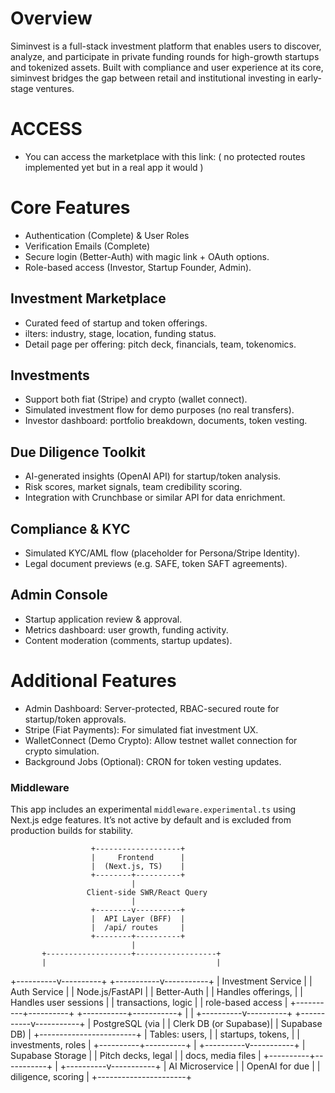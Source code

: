 # Overview
Siminvest is a full-stack investment platform that enables users to discover, analyze, and participate in private funding rounds for high-growth startups and tokenized assets. Built with compliance and user experience at its core, siminvest bridges the gap between retail and institutional investing in early-stage ventures.

 # ACCESS
 - You can access the marketplace with this link:  ( no protected routes implemented yet but in a real app it would )

# Core Features
- Authentication (Complete) & User Roles
- Verification Emails (Complete)
- Secure login (Better-Auth) with magic link + OAuth options.
- Role-based access (Investor, Startup Founder, Admin).

## Investment Marketplace
- Curated feed of startup and token offerings.
- ilters: industry, stage, location, funding status.
- Detail page per offering: pitch deck, financials, team, tokenomics.

## Investments
- Support both fiat (Stripe) and crypto (wallet connect).
- Simulated investment flow for demo purposes (no real transfers).
- Investor dashboard: portfolio breakdown, documents, token vesting.

## Due Diligence Toolkit
- AI-generated insights (OpenAI API) for startup/token analysis.
- Risk scores, market signals, team credibility scoring.
- Integration with Crunchbase or similar API for data enrichment.

## Compliance & KYC
- Simulated KYC/AML flow (placeholder for Persona/Stripe Identity).
- Legal document previews (e.g. SAFE, token SAFT agreements).

## Admin Console
- Startup application review & approval.
- Metrics dashboard: user growth, funding activity.
- Content moderation (comments, startup updates).

# Additional Features
- Admin Dashboard: Server-protected, RBAC-secured route for startup/token approvals.
- Stripe (Fiat Payments): For simulated fiat investment UX.
- WalletConnect (Demo Crypto): Allow testnet wallet connection for crypto simulation.
- Background Jobs (Optional): CRON for token vesting updates.

### Middleware

This app includes an experimental `middleware.experimental.ts` using Next.js edge features.
It’s not active by default and is excluded from production builds for stability.



                      +-------------------+
                      |     Frontend      |
                      |  (Next.js, TS)    |
                      +--------+----------+
                               |
                     Client-side SWR/React Query
                               |
                      +--------v----------+
                      |  API Layer (BFF)  |
                      |  /api/ routes     |
                      +--------+----------+
                               |
           +-------------------+------------------+
           |                                      |
+----------v----------+               +-----------v-----------+
| Investment Service  |               |   Auth Service        |
| Node.js/FastAPI     |               | Better-Auth           |
| Handles offerings,  |               | Handles user sessions |
| transactions, logic |               | role-based access     |
+----------+----------+               +-----------+-----------+
           |                                      |
+----------v----------+               +-----------v-----------+
| PostgreSQL (via     |               | Clerk DB (or Supabase)|
| Supabase DB)        |               +------------------------+
| Tables: users,      |
| startups, tokens,   |
| investments, roles  |
+----------+----------+
           |
+----------v-----------+
| Supabase Storage     |
| Pitch decks, legal   |
| docs, media files    |
+----------+-----------+
           |
+----------v-----------+
| AI Microservice      |
| OpenAI for due       |
| diligence, scoring   |
+----------------------+

